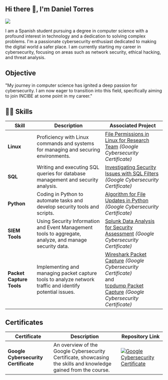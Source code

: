 ## Hi there 👋, I'm Daniel Torres
<a href="https://www.linkedin.com/in/daniel-torres-96a486315/?trk=opento_sprofile_topcard"><img src="https://img.shields.io/badge/-LinkedIn-0072b1?&style=for-the-badge&logo=linkedin&logoColor=white" /></a>

I am a Spanish student pursuing a degree in computer science with a profound interest in technology and a dedication to solving complex problems. I'm a passionate cybersecurity enthusiast dedicated to making the digital world a safer place. I am currently starting my career in cybersecurity, focusing on areas such as network security, ethical hacking, and threat analysis.

## Objective

"My journey in computer science has ignited a deep passion for cybersecurity. I am now eager to transition into this field, specifically aiming to join INCIBE at some point in my career."

## 🕵️‍♂️ Skills

| Skill                                               | Description                                                                                           | Associated Project                                                                 |
|-----------------------------------------------------|-------------------------------------------------------------------------------------------------------|------------------------------------------------------------------------------------|
| **Linux**                                          | Proficiency with Linux commands and systems for managing and securing environments.                  | [File Permissions in Linux for Research Team](https://github.com/Cyb3rTr0n1c/Google-Cybersecurity-Certificate/tree/main/File%20Permissions%20in%20Linux%20for%20Research%20Team%20(Linux%20fictional%20group)) *(Google Cybersecurity Certificate)* <br> |
| **SQL**                                            | Writing and executing SQL queries for database management and security analysis.                     | [Investigating Security Issues with SQL Filters](https://github.com/Cyb3rTr0n1c/Google-Cybersecurity-Certificate/tree/main/Investigating%20Security%20Issues%20with%20SQL%20Filters) *(Google Cybersecurity Certificate)* <br> |
| **Python**                                         | Coding in Python to automate tasks and develop security tools and scripts.                           | [Algorithm for File Updates in Python](https://github.com/Cyb3rTr0n1c/Google-Cybersecurity-Certificate/tree/main/Algorithm%20for%20File%20Updates%20in%20Python) *(Google Cybersecurity Certificate)* <br> |
| **SIEM Tools**                                    | Using Security Information and Event Management tools to aggregate, analyze, and manage security data. | [Splunk Data Analysis for Security Assessment](https://github.com/Cyb3rTr0n1c/Google-Cybersecurity-Certificate/tree/main/Splunk%20Data%20Analysis%20for%20Security%20Assessment) *(Google Cybersecurity Certificate)* <br> |
| **Packet Capture Tools** | Implementing and managing packet capture tools to analyze network traffic and identify potential issues. | [Wireshark Packet Capture](https://github.com/Cyb3rTr0n1c/Google-Cybersecurity-Certificate/tree/main/Network%20Traffic%20Analysis%20for%20fictional%20website) *(Google Cybersecurity Certificate)* <br> and <br> [tcpdump Packet Capture](https://github.com/Cyb3rTr0n1c/Google-Cybersecurity-Certificate/tree/main/Network%20Traffic%20Analysis%20for%20fictional%20website%202) *(Google Cybersecurity Certificate)* <br> |

## Certificates

| Certificate                        | Description                                                                                                           | Repository Link                                                                                                                     |
|--------------------------------|-----------------------------------------------------------------------------------------------------------------------|-------------------------------------------------------------------------------------------------------------------------------------|
| **Google Cybersecurity Certificate** | An overview of the Google Cybersecurity Certificate, showcasing the skills and knowledge gained from the course.       |  <a href="https://github.com/Cyb3rTr0n1c/Google-Cybersecurity-Certificate"><img src="https://img.shields.io/badge/Google-Cybersecurity-4285F4?style=for-the-badge&logo=google&logoColor=white" alt="Google Cybersecurity Certificate" /></a> |

